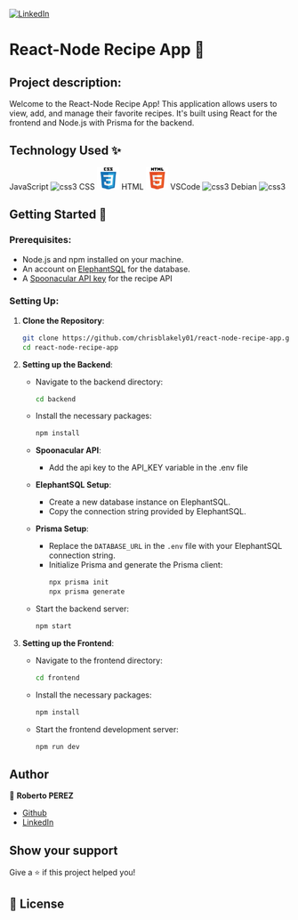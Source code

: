 <a href="https://www.linkedin.com/in/pejir/" target="_blank"><img src="https://img.shields.io/badge/LinkedIn-blue?style=flat&logo=linkedin&labelColor=blue" alt="LinkedIn" /></a>



<h1>
  React-Node Recipe App 🍲
</h1>

## Project description: 

Welcome to the React-Node Recipe App! This application allows users to view, add, and manage their favorite recipes. It's built using React for the frontend and Node.js with Prisma for the backend.

## Technology Used ✨
<div>
JavaScript <img src="https://cdn.jsdelivr.net/gh/devicons/devicon@latest/icons/javascript/javascript-original.svg" alt="css3" width="40" height="40"/> 
CSS <img src="https://raw.githubusercontent.com/devicons/devicon/master/icons/css3/css3-original-wordmark.svg" alt="css3" width="40" height="40"/> 
HTML  <img src="https://raw.githubusercontent.com/devicons/devicon/master/icons/html5/html5-original-wordmark.svg" alt="html5" width="40" height="40"/> 
VSCode   <img src="https://cdn.jsdelivr.net/gh/devicons/devicon@latest/icons/vscode/vscode-original.svg" alt="css3" width="40" height="40"/>
Debian   <img src="https://cdn.jsdelivr.net/gh/devicons/devicon@latest/icons/debian/debian-original-wordmark.svg" alt="css3" width="40" height="40"/>
</div>


## Getting Started 🚀

### Prerequisites:

- Node.js and npm installed on your machine.
- An account on [ElephantSQL](https://www.elephantsql.com/) for the database.
- A [Spoonacular API key](https://spoonacular.com/food-api) for the recipe API

### Setting Up:

1. **Clone the Repository**:
   ```bash
   git clone https://github.com/chrisblakely01/react-node-recipe-app.git
   cd react-node-recipe-app
   ```

2. **Setting up the Backend**:

   - Navigate to the backend directory:
     ```bash
     cd backend
     ```

   - Install the necessary packages:
     ```bash
     npm install
     ```

   - **Spoonacular API**:
     - Add the api key to the API_KEY variable in the .env file   

   - **ElephantSQL Setup**:
     - Create a new database instance on ElephantSQL.
     - Copy the connection string provided by ElephantSQL.

   - **Prisma Setup**:
     - Replace the `DATABASE_URL` in the `.env` file with your ElephantSQL connection string.
     - Initialize Prisma and generate the Prisma client:
       ```bash
       npx prisma init
       npx prisma generate
       ```

   - Start the backend server:
     ```bash
     npm start
     ```

3. **Setting up the Frontend**:

   - Navigate to the frontend directory:
     ```bash
     cd frontend
     ```

   - Install the necessary packages:
     ```bash
     npm install
     ```

   - Start the frontend development server:
     ```bash
     npm run dev
     ```

   
## Author

👤 **Roberto PEREZ**

<!--- 
* [Website](https://pejir.github.io/robertoportfolio.io/ )
* [Twitter](https://twitter.com/pejir)--->
* [Github](https://github.com/pejir)
* [LinkedIn](https://linkedin.com/in/pejir)

<!---
## 🤝 Contributing

Contributions, issues and feature requests are welcome!<br />Feel free to check [issues page](pejir). You can also take a look at the [contributing guide](pejir).
---> 
 
## Show your support

Give a ⭐️ if this project helped you!

<!---
<a href="https://www.patreon.com/pejir">
  <img src="https://c5.patreon.com/external/logo/become_a_patron_button@2x.png" width="160">
</a>
--->

## 📝 License

